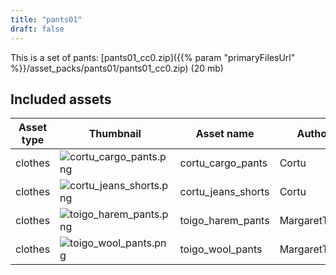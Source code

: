 ```yaml
---
title: "pants01"
draft: false
---
```


This is a set of pants: [pants01_cc0.zip]({{% param "primaryFilesUrl" %}}/asset_packs/pants01/pants01_cc0.zip) (20 mb)


## Included assets

| Asset type | Thumbnail | Asset name | Author | Source | License |
| ---------- | --------- | ---------- | ------ | ------ | ------- |
| clothes | ![cortu_cargo_pants.png](cortu_cargo_pants.png) | cortu_cargo_pants | Cortu | [asset repo](http://www.makehumancommunity.org/node/2798) | CC0 |
| clothes | ![cortu_jeans_shorts.png](cortu_jeans_shorts.png) | cortu_jeans_shorts | Cortu | [asset repo](http://www.makehumancommunity.org/node/2800) | CC0 |
| clothes | ![toigo_harem_pants.png](toigo_harem_pants.png) | toigo_harem_pants | MargaretToigo | [asset repo](http://www.makehumancommunity.org/node/1728) | CC0 |
| clothes | ![toigo_wool_pants.png](toigo_wool_pants.png) | toigo_wool_pants | MargaretToigo | [asset repo](http://www.makehumancommunity.org/node/1194) | CC0 |
